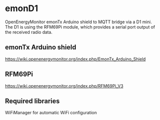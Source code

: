 # emonD1
OpenEnergyMonitor emonTx Arduino shield to MQTT bridge via a D1 mini.
The D1 is using the RFM69Pi module, which provides a serial port output of the received radio data.

## emonTx Arduino shield
https://wiki.openenergymonitor.org/index.php/EmonTx_Arduino_Shield

## RFM69Pi
https://wiki.openenergymonitor.org/index.php/RFM69Pi_V3

## Required libraries
WiFiManager for automatic WiFi configuration